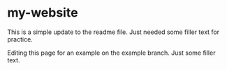 # my-website

This is a simple update to the readme file. Just needed some filler text for practice.

Editing this page for an example on the example branch. Just some filler text.
